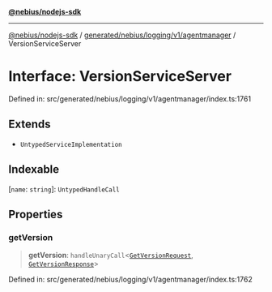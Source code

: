 [**@nebius/nodejs-sdk**](../../../../../../README.md)

***

[@nebius/nodejs-sdk](../../../../../../README.md) / [generated/nebius/logging/v1/agentmanager](../README.md) / VersionServiceServer

# Interface: VersionServiceServer

Defined in: src/generated/nebius/logging/v1/agentmanager/index.ts:1761

## Extends

- `UntypedServiceImplementation`

## Indexable

\[`name`: `string`\]: `UntypedHandleCall`

## Properties

### getVersion

> **getVersion**: `handleUnaryCall`\<[`GetVersionRequest`](GetVersionRequest.md), [`GetVersionResponse`](GetVersionResponse.md)\>

Defined in: src/generated/nebius/logging/v1/agentmanager/index.ts:1762
